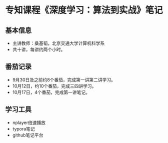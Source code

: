# 专知课程《深度学习：算法到实战》笔记

## 基本信息

- 主讲教师：桑基韬，北京交通大学计算机科学系
- 共十讲，每讲约两个小时。



## 番茄记录

- 9月30日及之前约8个番茄，完成第一讲第二讲学习。
- 10月12日，约10个番茄，完成三四讲学习。
- 10月17日，4个番茄，完成第一讲笔记。





## 学习工具

- nplayer倍速播放
- typora笔记
- github笔记平台